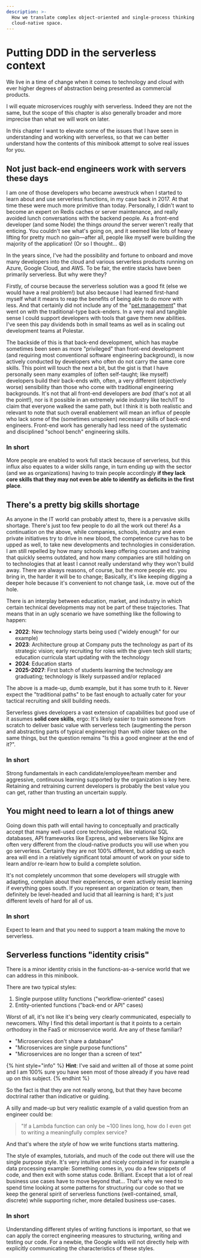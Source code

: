 ```yaml
---
description: >-
  How we translate complex object-oriented and single-process thinking into the
  cloud-native space.
---
```


# Putting DDD in the serverless context

We live in a time of change when it comes to technology and cloud with ever higher degrees of abstraction being presented as commercial products.

I will equate microservices roughly with serverless. Indeed they are not the same, but the scope of this chapter is also generally broader and more imprecise than what we will work on later.

In this chapter I want to elevate some of the issues that I have seen in understanding and working with serverless, so that we can better understand how the contents of this minibook attempt to solve real issues for you.

## Not just back-end engineers work with servers these days

I am one of those developers who became awestruck when I started to learn about and use serverless functions, in my case back in 2017. At that time these were much more primitive than today. Personally, I didn't want to become an expert on Redis caches or server maintenance, and really avoided lunch conversations with the backend people. As a front-end developer (and some Node) the things _around_ the server weren't really that enticing. You couldn't see what's going on, and it seemed like lots of heavy lifting for pretty much no gain—after all, people like myself were building the majority of the application! (Or so I thought... :smile:)

In the years since, I've had the possibility and fortune to onboard and move many developers into the cloud and various serverless products running on Azure, Google Cloud, and AWS. To be fair, the entire stacks have been primarily serverless. But why were they?

Firstly, of course because the serverless solution was a good fit (else we would have a real problem!) but also because I had learned first-hand myself what it means to reap the benefits of being able to do _more_ with less. And that certainly did not include any of the "[pet management](https://www.hava.io/blog/cattle-vs-pets-devops-explained)" that went on with the traditional-type back-enders. In a very real and tangible sense I could support developers with tools that gave them new abilities. I've seen this pay dividends both in small teams as well as in scaling out development teams at Polestar.

The backside of this is that back-end development, which has maybe sometimes been seen as more "privileged" than front-end development (and requiring most conventional software engineering background), is now actively conducted by developers who often do not carry the same core skills. This point will touch the next a bit, but the gist is that I have personally seen many examples of (often self-taught; like myself) developers build their back-ends with, often, a very different (objectively worse) sensibility than those who come with traditional engineering backgrounds. It's not that all front-end developers are _bad_ (that's not at all the point!), nor is it possible in an extremely wide industry like tech/IT to claim that everyone walked the same path, but I think it is both realistic and relevant to note that such overall enablement will mean an influx of people who lack some of the (sometimes unspoken) necessary skills of back-end engineers. Front-end work has generally had less need of the systematic and disciplined "school bench" engineering skills.

### In short

More people are enabled to work full stack because of serverless, but this influx also equates to a wider skills range, in turn ending up with the sector (and we as organizations) having to train people accordingly **if they lack core skills that they may not even be able to identify as deficits in the first place**.

## There's a pretty big skills shortage

As anyone in the IT world can probably attest to, there is a pervasive skills shortage. There's just too few people to do all the work out there! As a continuation on the above, while companies, schools, industry and even private initiatives try to drive in new blood, the competence curve has to be upped as well, to take new developments and technologies in consideration. I am still repelled by how many schools keep offering courses and training that quickly seems outdated, and how many companies are still holding on to technologies that at least I cannot really understand why they won't build away. There are always reasons, of course, but the more people etc. you bring in, the harder it will be to change; Basically, it's like keeping digging a deeper hole because it's convenient to not change task, i.e. move out of the hole.

There is an interplay between education, market, and industry in which certain technical developments may not be part of these trajectories. That means that in an ugly scenario we have something like the following to happen:

* **2022**: New technology starts being used ("widely enough" for our example)
* **2023**: Architecture group at Company puts the technology as part of its strategic vision; early recruiting for roles with the given tech skill starts; education curricula start updating with the technology
* **2024**: Education starts
* **2025-2027**: First batch of students learning the technology are graduating; technology is likely surpassed and/or replaced

The above is a made-up, dumb example, but it has some truth to it. Never expect the "traditional paths"  to be fast enough to actually cater for your tactical recruiting and skill building needs.

Serverless gives developers a vast extension of capabilities but good use of it assumes **solid core skills**, ergo: It's likely easier to train someone from scratch to deliver basic value with serverless tech (augmenting the person and abstracting parts of typical engineering) than with older takes on the same things, but the question remains "Is this a good engineer at the end of it?".

### In short

Strong fundamentals in each candidate/employee/team member and aggressive, continuous learning supported by the organization is key here. Retaining and retraining current developers is probably the best value you can get, rather than trusting an uncertain supply.

## You might need to learn a lot of things anew

Going down this path will entail having to conceptually and practically accept that many well-used core technologies, like relational SQL databases, API frameworks like Express, and webservers like Nginx are often very different from the cloud-native products you will use when you go serverless. Certainly they are not 100% different, but adding up each area will end in a relatively significant total amount of work on your side to learn and/or re-learn how to build a complete solution.

It's not completely uncommon that some developers will struggle with adapting, complain about their experiences, or even actively resist learning if everything goes south. If you represent an organization or team, then definitely be level-headed and lucid that all learning is hard; it's just different levels of hard for all of us.

### In short

Expect to learn and that you need to support a team making the move to serverless.

## Serverless functions "identity crisis"

There is a minor identity crisis in the functions-as-a-service world that we can address in this minibook.

There are two typical styles:

1. Single purpose utility functions ("workflow-oriented" cases)
2. Entity-oriented functions ("back-end or API" cases)

Worst of all, it's not like it's being very clearly communicated, especially to newcomers. Why I find this detail important is that it points to a certain orthodoxy in the FaaS or microservice world. Are any of these familiar?

* "Microservices don't share a database"
* "Microservices are single purpose functions"
* "Microservices are no longer than a screen of text"

{% hint style="info" %}
**Hint**: I've said and written all of those at some point and I am 100% sure you have seen most of those already if you have read up on this subject.
{% endhint %}

So the fact is that they are not really wrong, but that they have become doctrinal rather than indicative or guiding.

A silly and made-up but very realistic example of a valid question from an engineer could be:

> "If a Lambda function can only be \~100 lines long, how do I even get to writing a meaningfully complex service?

And that's where the _style_ of how we write functions starts mattering.

The style of examples, tutorials, and much of the code out there will use the single purpose style. It's very intuitive and nicely contained in for example a data processing example: Something comes in, you do a few snippets of code, and then exit with some status code. Brilliant. Except that a lot of real business use cases have to move beyond that... That's why we need to spend time looking at some patterns for structuring our code so that we keep the general spirit of serverless functions (well-contained, small, discrete) while supporting richer, more detailed business use-cases.

### In short

Understanding different styles of writing functions is important, so that we can apply the correct engineering measures to structuring, writing and testing our code. For a newbie, the Google wilds will not directly help with explicitly communicating the characteristics of these styles.&#x20;
